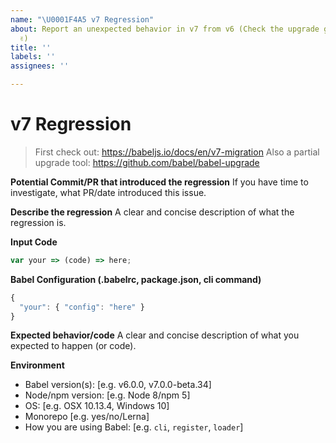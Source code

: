 ```yaml
---
name: "\U0001F4A5 v7 Regression"
about: Report an unexpected behavior in v7 from v6 (Check the upgrade guide first
  ✌️)
title: ''
labels: ''
assignees: ''

---
```


# v7 Regression

> First check out: https://babeljs.io/docs/en/v7-migration
> Also a partial upgrade tool: https://github.com/babel/babel-upgrade

**Potential Commit/PR that introduced the regression**
If you have time to investigate, what PR/date introduced this issue.

**Describe the regression**
A clear and concise description of what the regression is.

**Input Code**
<!--- If you have link to our REPL or a standalone repo please link that! -->

```js
var your => (code) => here;
```

**Babel Configuration (.babelrc, package.json, cli command)**

```js
{
  "your": { "config": "here" }
}
```

**Expected behavior/code**
A clear and concise description of what you expected to happen (or code).

**Environment**
- Babel version(s): [e.g. v6.0.0, v7.0.0-beta.34]
- Node/npm version: [e.g. Node 8/npm 5]
- OS: [e.g. OSX 10.13.4, Windows 10]
- Monorepo [e.g. yes/no/Lerna]
- How you are using Babel: [e.g. `cli`, `register`, `loader`]
